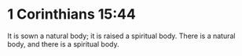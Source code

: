 # 1 Corinthians 15:44

It is sown a natural body; it is raised a spiritual body. There is a natural body, and there is a spiritual body.